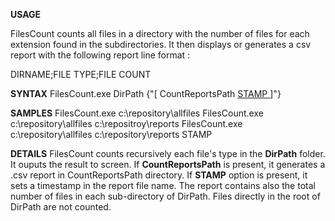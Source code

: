 **USAGE**

FilesCount counts all files in a directory with the number of files for each extension found in the subdirectories.
It then displays or generates a csv report with the following report line format :

DIRNAME;FILE TYPE;FILE COUNT

**SYNTAX**
FilesCount.exe DirPath {"[ CountReportsPath [ STAMP ](-CountReportsPath-[-STAMP-) ]"}

**SAMPLES**
FilesCount.exe c:\repository\allfiles
FilesCount.exe c:\repository\allfiles c:\repositroy\reports
FilesCount.exe c:\repository\allfiles c:\repository\reports STAMP

**DETAILS**
FilesCount counts recursively each file's type in the **DirPath** folder. It ouputs the result to screen.
If **CountReportsPath** is present, it generates a .csv report in CountReportsPath directory.
If **STAMP** option is present, it sets a timestamp in the report file name.
The report contains also the total number of files in each sub-directory of DirPath. Files directly in the root of DirPath are not counted.
